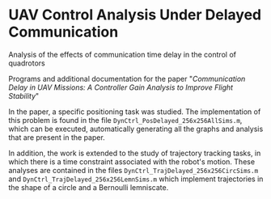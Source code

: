# UAV Control Analysis Under Delayed Communication
Analysis of the effects of communication time delay in the control of quadrotors 

Programs and additional documentation for the paper "*Communication Delay in UAV Missions: A Controller Gain Analysis to Improve Flight Stability*"

In the paper, a specific positioning task was studied. The implementation of this problem is found in the file `DynCtrl_PosDelayed_256x256AllSims.m`, which can be executed, automatically generating all the graphs and analysis that are present in the paper.

In addition, the work is extended to the study of trajectory tracking tasks, in which there is a time constraint associated with the robot's motion. These analyses are contained in the files `DynCtrl_TrajDelayed_256x256CircSims.m` and `DynCtrl_TrajDelayed_256x256LemnSims.m` which implement trajectories in the shape of a circle and a Bernoulli lemniscate.

